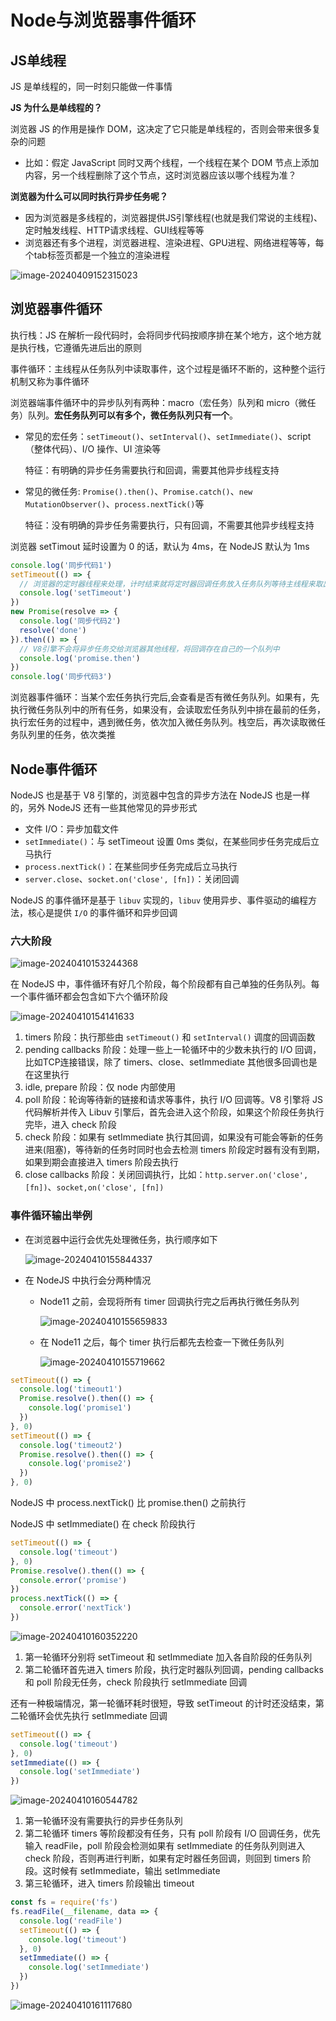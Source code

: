 # Node与浏览器事件循环

## JS单线程

JS 是单线程的，同一时刻只能做一件事情

**JS 为什么是单线程的？**

浏览器 JS 的作用是操作 DOM，这决定了它只能是单线程的，否则会带来很多复杂的问题

- 比如：假定 JavaScript 同时又两个线程，一个线程在某个 DOM 节点上添加内容，另一个线程删除了这个节点，这时浏览器应该以哪个线程为准？

**浏览器为什么可以同时执行异步任务呢？**

- 因为浏览器是多线程的，浏览器提供JS引擎线程(也就是我们常说的主线程)、定时触发线程、HTTP请求线程、GUI线程等等
- 浏览器还有多个进程，浏览器进程、渲染进程、GPU进程、网络进程等等，每个tab标签页都是一个独立的渲染进程

![image-20240409152315023](https://gitee.com/lilyn/pic/raw/master/md-img/image-20240409152315023.png)

## 浏览器事件循环

执行栈：JS 在解析一段代码时，会将同步代码按顺序排在某个地方，这个地方就是执行栈，它遵循先进后出的原则

事件循环：主线程从任务队列中读取事件，这个过程是循环不断的，这种整个运行机制又称为事件循环

浏览器端事件循环中的异步队列有两种：macro（宏任务）队列和 micro（微任务）队列。**宏任务队列可以有多个，微任务队列只有一个**。

- 常见的宏任务：`setTimeout()`、`setInterval()`、`setImmediate()`、script（整体代码）、I/O 操作、UI 渲染等

  特征：有明确的异步任务需要执行和回调，需要其他异步线程支持

- 常见的微任务: `Promise().then()`、`Promise.catch()`、`new MutationObserver()`、`process.nextTick()`等

  特征：没有明确的异步任务需要执行，只有回调，不需要其他异步线程支持

浏览器 setTimout 延时设置为 0 的话，默认为 4ms，在 NodeJS 默认为 1ms

```js
console.log('同步代码1')
setTimeout(() => {
  // 浏览器的定时器线程来处理，计时结束就将定时器回调任务放入任务队列等待主线程来取出执行
  console.log('setTimeout')
})
new Promise(resolve => {
  console.log('同步代码2')
  resolve('done')
}).then(() => {
  // V8引擎不会将异步任务交给浏览器其他线程，将回调存在自己的一个队列中
  console.log('promise.then')
})
console.log('同步代码3')
```

浏览器事件循环：当某个宏任务执行完后,会查看是否有微任务队列。如果有，先执行微任务队列中的所有任务，如果没有，会读取宏任务队列中排在最前的任务，执行宏任务的过程中，遇到微任务，依次加入微任务队列。栈空后，再次读取微任务队列里的任务，依次类推

## Node事件循环

NodeJS 也是基于 V8 引擎的，浏览器中包含的异步方法在 NodeJS 也是一样的，另外 NodeJS 还有一些其他常见的异步形式

- 文件 I/O：异步加载文件
- `setImmediate()`：与 setTimeout 设置 0ms 类似，在某些同步任务完成后立马执行
- `process.nextTick()`：在某些同步任务完成后立马执行
- `server.close`、`socket.on('close', [fn])`：关闭回调

NodeJS 的事件循环是基于 `libuv` 实现的，`libuv` 使用异步、事件驱动的编程方法，核心是提供 `I/O` 的事件循环和异步回调

### 六大阶段

![image-20240410153244368](https://gitee.com/lilyn/pic/raw/master/md-img/image-20240410153244368.png)

在 NodeJS 中，事件循环有好几个阶段，每个阶段都有自己单独的任务队列。每一个事件循环都会包含如下六个循环阶段

![image-20240410154141633](https://gitee.com/lilyn/pic/raw/master/md-img/image-20240410154141633.png)

1. timers 阶段：执行那些由 `setTimeout()` 和 `setInterval()` 调度的回调函数
2. pending callbacks 阶段：处理一些上一轮循环中的少数未执行的 I/O 回调，比如TCP连接错误，除了 timers、close、setImmediate 其他很多回调也是在这里执行
3. idle, prepare 阶段：仅 node 内部使用
4. poll 阶段：轮询等待新的链接和请求等事件，执行 I/O 回调等。V8 引擎将 JS 代码解析并传入 Libuv 引擎后，首先会进入这个阶段，如果这个阶段任务执行完毕，进入 check 阶段
5. check 阶段：如果有 setImmediate 执行其回调，如果没有可能会等新的任务进来(阻塞)，等待新的任务时同时也会去检测 timers 阶段定时器有没有到期，如果到期会直接进入 timers 阶段去执行
6. close callbacks 阶段：关闭回调执行，比如：`http.server.on('close', [fn])`、`socket,on('close', [fn])`

### 事件循环输出举例

- 在浏览器中运行会优先处理微任务，执行顺序如下

  ![image-20240410155844337](https://gitee.com/lilyn/pic/raw/master/md-img/image-20240410155844337.png)

- 在 NodeJS 中执行会分两种情况

  - Node11 之前，会现将所有 timer 回调执行完之后再执行微任务队列

    ![image-20240410155659833](https://gitee.com/lilyn/pic/raw/master/md-img/image-20240410155659833.png)

  - 在 Node11 之后，每个 timer 执行后都先去检查一下微任务队列

    ![image-20240410155719662](https://gitee.com/lilyn/pic/raw/master/md-img/image-20240410155719662.png)

```js
setTimeout(() => {
  console.log('timeout1')
  Promise.resolve().then(() => {
    console.log('promise1')
  })
}, 0)
setTimeout(() => {
  console.log('timeout2')
  Promise.resolve().then(() => {
    console.log('promise2')
  })
}, 0)
```

NodeJS 中 process.nextTick() 比 promise.then() 之前执行

NodeJS 中 setImmediate() 在 check 阶段执行

```js
setTimeout(() => {
  console.log('timeout')
}, 0)
Promise.resolve().then(() => {
  console.error('promise')
})
process.nextTick(() => {
  console.error('nextTick')
})
```

![image-20240410160352220](https://gitee.com/lilyn/pic/raw/master/md-img/image-20240410160352220.png)

1. 第一轮循环分别将 setTimeout 和 setImmediate 加入各自阶段的任务队列
2. 第二轮循环首先进入 timers 阶段，执行定时器队列回调，pending callbacks 和 poll 阶段无任务，check 阶段执行 setImmediate 回调

还有一种极端情况，第一轮循环耗时很短，导致 setTimeout 的计时还没结束，第二轮循环会优先执行 setImmediate 回调

```js
setTimeout(() => {
  console.log('timeout')
}, 0)
setImmediate(() => {
  console.log('setImmediate')
})
```

![image-20240410160544782](https://gitee.com/lilyn/pic/raw/master/md-img/image-20240410160544782.png)

1. 第一轮循环没有需要执行的异步任务队列
2. 第二轮循环 timers 等阶段都没有任务，只有 poll 阶段有 I/O 回调任务，优先输入 readFile，poll 阶段会检测如果有 setImmediate 的任务队列则进入 check 阶段，否则再进行判断，如果有定时器任务回调，则回到 timers 阶段。这时候有 setImmediate，输出 setImmediate
3. 第三轮循环，进入 timers 阶段输出 timeout

```js
const fs = require('fs')
fs.readFile(__filename, data => {
  console.log('readFile')
  setTimeout(() => {
    console.log('timeout')
  }, 0)
  setImmediate(() => {
    console.log('setImmediate')
  })
})
```

![image-20240410161117680](https://gitee.com/lilyn/pic/raw/master/md-img/image-20240410161117680.png)